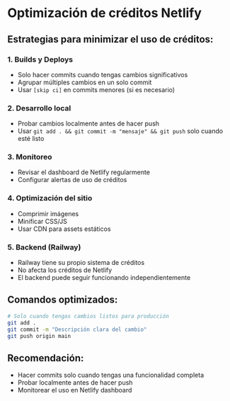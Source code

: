 # Optimización de créditos Netlify

## Estrategias para minimizar el uso de créditos:

### 1. **Builds y Deploys**
- Solo hacer commits cuando tengas cambios significativos
- Agrupar múltiples cambios en un solo commit
- Usar `[skip ci]` en commits menores (si es necesario)

### 2. **Desarrollo local**
- Probar cambios localmente antes de hacer push
- Usar `git add . && git commit -m "mensaje" && git push` solo cuando esté listo

### 3. **Monitoreo**
- Revisar el dashboard de Netlify regularmente
- Configurar alertas de uso de créditos

### 4. **Optimización del sitio**
- Comprimir imágenes
- Minificar CSS/JS
- Usar CDN para assets estáticos

### 5. **Backend (Railway)**
- Railway tiene su propio sistema de créditos
- No afecta los créditos de Netlify
- El backend puede seguir funcionando independientemente

## Comandos optimizados:
```bash
# Solo cuando tengas cambios listos para producción
git add .
git commit -m "Descripción clara del cambio"
git push origin main
```

## Recomendación:
- Hacer commits solo cuando tengas una funcionalidad completa
- Probar localmente antes de hacer push
- Monitorear el uso en Netlify dashboard
